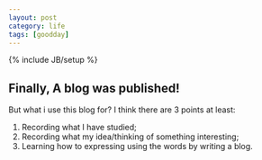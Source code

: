 ```yaml
---
layout: post
category: life
tags: [goodday]
---
```

{% include JB/setup %}

## Finally, A blog was published!
But what i use this blog for? I think there are 3 points at least:

1. Recording what I have studied; 
2. Recording what my idea/thinking of something interesting;
3. Learning how to expressing using the words by writing a blog.
